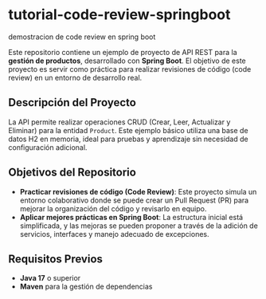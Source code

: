 # tutorial-code-review-springboot
demostracion de code review en spring boot

Este repositorio contiene un ejemplo de proyecto de API REST para la **gestión de productos**, desarrollado con **Spring Boot**. El objetivo de este proyecto es servir como práctica para realizar revisiones de código (code review) en un entorno de desarrollo real.

## Descripción del Proyecto

La API permite realizar operaciones CRUD (Crear, Leer, Actualizar y Eliminar) para la entidad `Product`. Este ejemplo básico utiliza una base de datos H2 en memoria, ideal para pruebas y aprendizaje sin necesidad de configuración adicional.

## Objetivos del Repositorio

- **Practicar revisiones de código (Code Review)**: Este proyecto simula un entorno colaborativo donde se puede crear un Pull Request (PR) para mejorar la organización del código y revisarlo en equipo.
- **Aplicar mejores prácticas en Spring Boot**: La estructura inicial está simplificada, y las mejoras se pueden proponer a través de la adición de servicios, interfaces y manejo adecuado de excepciones.

## Requisitos Previos

- **Java 17** o superior
- **Maven** para la gestión de dependencias
